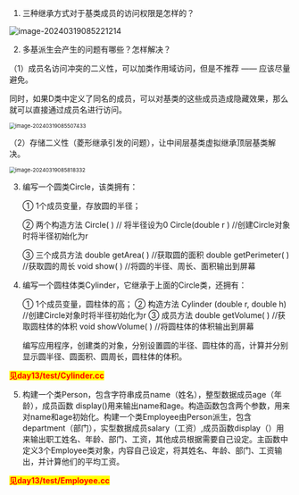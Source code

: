 1. 三种继承方式对于基类成员的访问权限是怎样的？

![image-20240319085221214](https://bray07.oss-cn-beijing.aliyuncs.com/undefined202403190852316.png)





2. 多基派生会产生的问题有哪些？怎样解决？

（1）成员名访问冲突的二义性，可以加类作用域访问，但是不推荐 —— 应该尽量避免。

同时，如果D类中定义了同名的成员，可以对基类的这些成员造成隐藏效果，那么就可以直接通过成员名进行访问。

<img src="https://bray07.oss-cn-beijing.aliyuncs.com/undefined202403190855470.png" alt="image-20240319085507433" style="zoom:67%;" />



（2）存储二义性（菱形继承引发的问题），让中间层基类虚拟继承顶层基类解决。

<img src="https://bray07.oss-cn-beijing.aliyuncs.com/undefined202403190858411.png" alt="image-20240319085818332" style="zoom: 67%;" />





3. 编写一个圆类Circle，该类拥有：

   ① 1个成员变量，存放圆的半径；

    ② 两个构造方法 Circle( ) // 将半径设为0 Circle(double r ) //创建Circle对象时将半径初始化为r 

   ③ 三个成员方法 double getArea( ) //获取圆的面积 double getPerimeter( ) //获取圆的周长 void show( ) //将圆的半径、周长、面积输出到屏幕



4. 编写一个圆柱体类Cylinder，它继承于上面的Circle类，还拥有：

   ① 1个成员变量，圆柱体的高；
   ② 构造方法
   Cylinder (double r, double h) //创建Circle对象时将半径初始化为r
   ③ 成员方法
   double getVolume( ) //获取圆柱体的体积
   void showVolume( ) //将圆柱体的体积输出到屏幕 

   编写应用程序，创建类的对象，分别设置圆的半径、圆柱体的高，计算并分别显示圆半径、圆面积、圆周长，圆柱体的体积。

<span style=color:red;background:yellow>**见day13/test/Cylinder.cc**</span>











5. 构建一个类Person，包含字符串成员name（姓名），整型数据成员age（年龄），成员函数 display()用来输出name和age。构造函数包含两个参数，用来对name和age初始化。构建一个类Employee由Person派生，包含department（部门），实型数据成员salary（工资）,成员函数display（）用来输出职工姓名、年龄、部门、工资，其他成员根据需要自己设定。主函数中定义3个Employee类对象，内容自己设定，将其姓名、年龄、部门、工资输出，并计算他们的平均工资。

<span style=color:red;background:yellow>**见day13/test/Employee.cc**</span>





